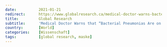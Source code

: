 ```yaml
---
date:          2021-01-21
redirect:      https://www.globalresearch.ca/medical-doctor-warns-bacterial-pneumonias-rise-mask-wearing/5725848
title:         Global Research
subtitle:      'Medical Doctor Warns that “Bacterial Pneumonias Are on the Rise” from Mask Wearing'
country:       [World]
categories:    [Wissenschaft]
tags:          [global research, maske]
---
```

